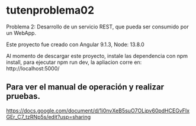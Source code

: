 # tutenproblema02
Problema 2: Desarrollo de un servicio REST, que pueda ser consumido por un WebApp.

Este proyecto fue creado con Angular 9.1.3, Node: 13.8.0

Al momento de descargar este proyecto, instale las dependencia con npm install, para ejecutar npm run dev, la apliacion corre en: http://localhost:5000/

## Para ver el manual de operación y realizar pruebas.

https://docs.google.com/document/d/1i0nvXeB5suO7OLjpv60pdHCEGvFIxGEr_C7_tzRNp5s/edit?usp=sharing

